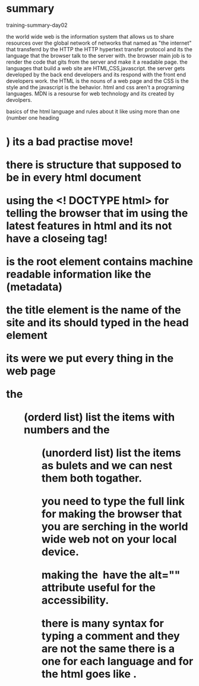 # summary
training-summary-day02

the world wide web is the information system that allows us to share resources over the global network of networks that named as "the internet" that transferrd by the HTTP 
the HTTP hypertext transfer protocol and its the language that the browser talk to the server with.
the browser main job is to render the code that gits from the server and make it a readable page.
the languages that build a web site are HTML,CSS,javascript.
the server gets developed by the back end developers and its respond with the front end developers work.
the HTML is the nouns of a web page and the CSS is the style and the javascript is the behavior.
html and css aren't a programing languages.
MDN is a resourse for web technology and its created by devolpers.

basics of the html language and rules about it like using more than one (number one heading <h1>) its a bad practise move!

there is structure that supposed to be in every html document

using the <! DOCTYPE html> for telling the browser that im using the latest features in html and its not have a closeing tag!

<html> is the root element 

<head> contains machine readable information like the (metadata)

the title element is the name of the site and its should typed in the head element


<body> its were we put every thing in the web page 


the <ol> (orderd list) list the items with numbers and the <ul> (unorderd list) list the items as bulets and we can nest them both togather.

you need to type the full link for making the browser that you are serching in the world wide web not on your local device.

making the <img> have the alt="" attribute useful for the accessibility.


there is many syntax for typing a comment and they are not the same there is a one for each language and for the html goes like <!-- "content" --> .


 
